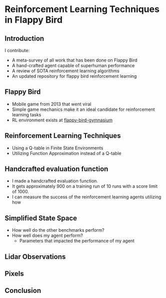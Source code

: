 # Reinforcement Learning Techniques in Flappy Bird

## Introduction
I contribute:
- A meta-survey of all work that has been done on Flappy Bird
- A hand-crafted agent capable of superhuman performance
- A review of SOTA reinforcement learning algorithms
- An updated repository for flappy bird reinforcement learning

## Flappy Bird
- Mobile game from 2013 that went viral
- Simple game mechanics make it an ideal candidate for reinforcement learning tasks
- RL environment exists at [flappy-bird-gymnasium](https://github.com/markub3327/flappy-bird-gymnasium)

## Reinforcement Learning Techniques
- Using a Q-table in Finite State Environments
- Utilizing Function Approximation instead of a Q-table

## Handcrafted evaluation function
- I made a handcrafted evaluation function.
- It gets approximately 900 on a training run of 10 runs with a score limit of 1000.
- I can measure the success of the reinforcement learning agents utilizing how 

## Simplified State Space
- How well do the other benchmarks perform?
- How well does my agent perform?
  * Parameters that impacted the performance of my agent

## Lidar Observations

## Pixels

## Conclusion

